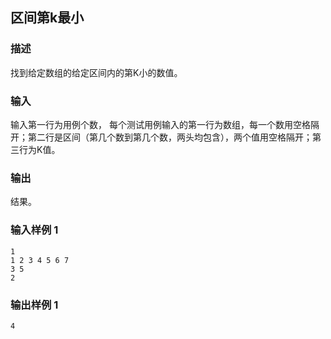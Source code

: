 ## 区间第k最小

### 描述

找到给定数组的给定区间内的第K小的数值。

### 输入

输入第一行为用例个数， 每个测试用例输入的第一行为数组，每一个数用空格隔开；第二行是区间（第几个数到第几个数，两头均包含），两个值用空格隔开；第三行为K值。

### 输出

结果。

### 输入样例 1 

```
1
1 2 3 4 5 6 7
3 5
2
```

### 输出样例 1

```
4
```